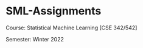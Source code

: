 # SML-Assignments
<p>Course: Statistical Machine Learning [CSE 342/542]</p>
<p>Semester: Winter 2022</p>

